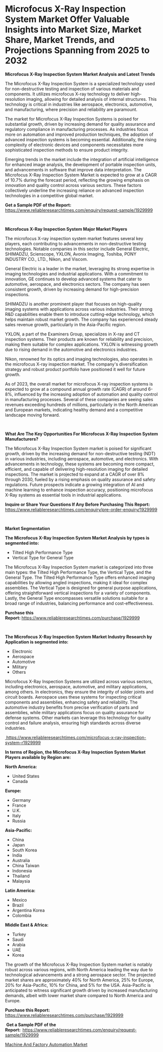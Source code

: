 <p><h1>Microfocus X-Ray Inspection System Market Offer Valuable Insights into Market Size, Market Share, Market Trends, and Projections Spanning from 2025 to 2032</h1></p><p><strong>Microfocus X-Ray Inspection System Market Analysis and Latest Trends</strong></p>
<p><p>The Microfocus X-Ray Inspection System is a specialized technology used for non-destructive testing and inspection of various materials and components. It utilizes microfocus X-ray technology to deliver high-resolution imaging, allowing for detailed analysis of internal structures. This technology is critical in industries like aerospace, electronics, automotive, and manufacturing, where precision and reliability are paramount.</p><p>The market for Microfocus X-Ray Inspection Systems is poised for substantial growth, driven by increasing demand for quality assurance and regulatory compliance in manufacturing processes. As industries focus more on automation and improved production techniques, the adoption of advanced inspection systems is becoming essential. Additionally, the rising complexity of electronic devices and components necessitates more sophisticated inspection methods to ensure product integrity.</p><p>Emerging trends in the market include the integration of artificial intelligence for enhanced image analysis, the development of portable inspection units, and advancements in software that improve data interpretation. The Microfocus X-Ray Inspection System Market is expected to grow at a CAGR of 10.7% during the forecast period, reflecting the growing emphasis on innovation and quality control across various sectors. These factors collectively underline the increasing reliance on advanced inspection technologies in a competitive global market.</p></p>
<p><strong>Get a Sample PDF of the Report:&nbsp;</strong> <a href="https://www.reliableresearchtimes.com/enquiry/request-sample/1929999?utm_campaign=3061&utm_medium=2&utm_source=Github&utm_content=ia&utm_term=29032025&utm_id=microfocus-x-ray-inspection-system">https://www.reliableresearchtimes.com/enquiry/request-sample/1929999</a></p>
<p>&nbsp;</p>
<p><strong>Microfocus X-Ray Inspection System Major Market Players</strong></p>
<p><p>The microfocus X-ray inspection system market features several key players, each contributing to advancements in non-destructive testing technologies. Notable companies in this sector include General Electric, SHIMADZU, Scienscope, YXLON, Avonix Imaging, Toshiba, PONY INDUSTRY CO., LTD., Nikon, and Viscom.</p><p>General Electric is a leader in the market, leveraging its strong expertise in imaging technologies and industrial applications. With a commitment to innovation, GE continues to develop advanced systems that cater to automotive, aerospace, and electronics sectors. The company has seen consistent growth, driven by increasing demand for high-precision inspections.</p><p>SHIMADZU is another prominent player that focuses on high-quality imaging systems with applications across various industries. Their strong R&D capabilities enable them to introduce cutting-edge technology, which helps maintain robust market growth. The company has experienced steady sales revenue growth, particularly in the Asia-Pacific region.</p><p>YXLON, a part of the Examiners Group, specializes in X-ray and CT inspection systems. Their products are known for reliability and precision, making them suitable for complex applications. YXLON is witnessing growth due to rising demand in the automotive and electronics industries.</p><p>Nikon, renowned for its optics and imaging technologies, also operates in the microfocus X-ray inspection market. The company's diversification strategy and robust product portfolio have positioned it well for future growth. </p><p>As of 2023, the overall market for microfocus X-ray inspection systems is expected to grow at a compound annual growth rate (CAGR) of around 6-8%, influenced by the increasing adoption of automation and quality control in manufacturing processes. Several of these companies are seeing sales revenues exceeding hundreds of millions, particularly in the North American and European markets, indicating healthy demand and a competitive landscape moving forward.</p></p>
<p>&nbsp;</p>
<p><strong>What Are The Key Opportunities For Microfocus X-Ray Inspection System Manufacturers?</strong></p>
<p><p>The Microfocus X-Ray Inspection System market is poised for significant growth, driven by the increasing demand for non-destructive testing (NDT) in various industries, including aerospace, automotive, and electronics. With advancements in technology, these systems are becoming more compact, efficient, and capable of delivering high-resolution imaging for detailed inspections. The market is projected to expand at a CAGR of over 8% through 2030, fueled by a rising emphasis on quality assurance and safety regulations. Future prospects indicate a growing integration of AI and machine learning to enhance inspection accuracy, positioning microfocus X-Ray systems as essential tools in industrial applications.</p></p>
<p><strong>Inquire or Share Your Questions If Any Before Purchasing This Report:</strong> <a href="https://www.reliableresearchtimes.com/enquiry/pre-order-enquiry/1929999?utm_campaign=3061&utm_medium=2&utm_source=Github&utm_content=ia&utm_term=29032025&utm_id=microfocus-x-ray-inspection-system">https://www.reliableresearchtimes.com/enquiry/pre-order-enquiry/1929999</a></p>
<p>&nbsp;</p>
<p><strong>Market Segmentation</strong></p>
<p><strong>The Microfocus X-Ray Inspection System Market Analysis by types is segmented into:</strong></p>
<p><ul><li>Tilted High Performance Type</li><li>Vertical Type for General Type</li></ul></p>
<p><p>The Microfocus X-Ray Inspection System market is categorized into three main types: the Tilted High Performance Type, the Vertical Type, and the General Type. The Tilted High Performance Type offers enhanced imaging capabilities by allowing angled inspections, making it ideal for complex assemblies. The Vertical Type is designed for general purpose applications, offering straightforward vertical inspections for a variety of components. Lastly, the General Type encompasses versatile solutions suitable for a broad range of industries, balancing performance and cost-effectiveness.</p></p>
<p><strong>Purchase this Report:&nbsp;</strong><a href="https://www.reliableresearchtimes.com/purchase/1929999?utm_campaign=3061&utm_medium=2&utm_source=Github&utm_content=ia&utm_term=29032025&utm_id=microfocus-x-ray-inspection-system">https://www.reliableresearchtimes.com/purchase/1929999</a></p>
<p>&nbsp;</p>
<p><strong>The Microfocus X-Ray Inspection System Market Industry Research by Application is segmented into:</strong></p>
<p><ul><li>Electronic</li><li>Aerospace</li><li>Automotive</li><li>Military</li><li>Others</li></ul></p>
<p><p>Microfocus X-Ray Inspection Systems are utilized across various sectors, including electronics, aerospace, automotive, and military applications, among others. In electronics, they ensure the integrity of solder joints and circuit boards. Aerospace uses these systems for inspecting critical components and assemblies, enhancing safety and reliability. The automotive industry benefits from precise verification of parts and assemblies, while military applications focus on quality assurance for defense systems. Other markets can leverage this technology for quality control and failure analysis, ensuring high standards across diverse industries.</p></p>
<p><a href="https://www.reliableresearchtimes.com/microfocus-x-ray-inspection-system-r1929999?utm_campaign=3061&utm_medium=2&utm_source=Github&utm_content=ia&utm_term=29032025&utm_id=microfocus-x-ray-inspection-system">&nbsp;https://www.reliableresearchtimes.com/microfocus-x-ray-inspection-system-r1929999</a></p>
<p><strong>In terms of Region, the Microfocus X-Ray Inspection System Market Players available by Region are:</strong></p>
<p>
    <p> <strong> North America: </strong>
        <ul>
            <li>United States</li>
            <li>Canada</li>
        </ul>
        </p> 
    <p> <strong> Europe: </strong>
        <ul>
            <li>Germany</li>
            <li>France</li>
            <li>U.K.</li>
            <li>Italy</li>
            <li>Russia</li>
        </ul>
        </p> 
    <p> <strong> Asia-Pacific: </strong>
        <ul>
            <li>China</li>
            <li>Japan</li>
            <li>South Korea</li>
            <li>India</li>
            <li>Australia</li>
            <li>China Taiwan</li>
            <li>Indonesia</li>
            <li>Thailand</li>
            <li>Malaysia</li>
        </ul>
        </p> 
    <p> <strong> Latin America: </strong>
        <ul>
            <li>Mexico</li>
            <li>Brazil</li>
            <li>Argentina Korea</li>
            <li>Colombia</li>
        </ul>
        </p> 
    <p> <strong> Middle East & Africa: </strong>
        <ul>
            <li>Turkey</li>
            <li>Saudi</li>
            <li>Arabia</li>
            <li>UAE</li>
            <li>Korea</li>
        </ul>
    </p>
    </p>
<p><p>The growth of the Microfocus X-Ray Inspection System market is notably robust across various regions, with North America leading the way due to technological advancements and a strong aerospace sector. The projected market shares are approximately 40% for North America, 25% for Europe, 20% for Asia-Pacific, 10% for China, and 5% for the USA. Asia-Pacific is anticipated to witness significant growth driven by increased manufacturing demands, albeit with lower market share compared to North America and Europe.</p></p>
<p><strong>Purchase this Report: </strong><a href="https://www.reliableresearchtimes.com/purchase/1929999?utm_campaign=3061&utm_medium=2&utm_source=Github&utm_content=ia&utm_term=29032025&utm_id=microfocus-x-ray-inspection-system">https://www.reliableresearchtimes.com/purchase/1929999</a></p>
<p>&nbsp;<strong>Get a Sample PDF of the Report:&nbsp;&nbsp;</strong><a href="https://www.reliableresearchtimes.com/enquiry/request-sample/1929999?utm_campaign=3061&utm_medium=2&utm_source=Github&utm_content=ia&utm_term=29032025&utm_id=microfocus-x-ray-inspection-system">https://www.reliableresearchtimes.com/enquiry/request-sample/1929999</a></p>
<p><strong></strong></p>
<p><p><a href="https://github.com/voigttyagi/Market-Research-Report-List-1/blob/main/machine-and-factory-automation-market.md?utm_campaign=3061&utm_medium=2&utm_source=Github&utm_content=ia&utm_term=29032025&utm_id=microfocus-x-ray-inspection-system">Machine And Factory Automation Market</a></p></p>
